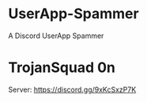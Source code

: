 # UserApp-Spammer
A Discord UserApp Spammer
# TrojanSquad 0n 
Server: https://discord.gg/9xKcSxzP7K
